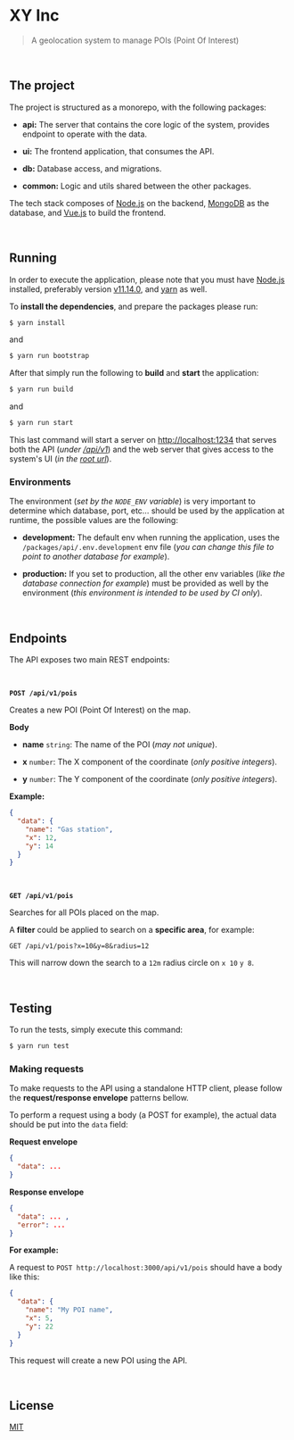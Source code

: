 # XY Inc

> A geolocation system to manage POIs (Point Of Interest)


<br>


## The project


The project is structured as a monorepo, with the following packages:

- **api:** The server that contains the core logic of the system, provides endpoint to operate with the data.

- **ui:** The frontend application, that consumes the API.

- **db:** Database access, and migrations.

- **common:** Logic and utils shared between the other packages.


The tech stack composes of [Node.js](https://nodejs.org/) on the backend, [MongoDB](https://www.mongodb.com/) as the database, and [Vue.js](https://vuejs.org/) to build the frontend.


<br>


## Running

In order to execute the application, please note that you must have [Node.js](https://nodejs.org/) installed, preferably version [v11.14.0](https://nodejs.org/dist/v11.14.0/), and [yarn](https://yarnpkg.com/) as well.

To **install the dependencies**, and prepare the packages please run:

```bash
$ yarn install
```

and

```bash
$ yarn run bootstrap
```

After that simply run the following to **build** and **start** the application:

```bash
$ yarn run build
```

and

```bash
$ yarn run start
```

This last command will start a server on [http://localhost:1234](http://localhost:1234) that serves both the API (_under [/api/v1](http://localhost:1234/api/v1)_) and the web server that gives access to the system's UI (_in the [root url](http://localhost:1234/)_).


### Environments

The environment (_set by the `NODE_ENV` variable_) is very important to determine which database, port, etc... should be used by the application at runtime, the possible values are the following:

- **development:** The default env when running the application, uses the `/packages/api/.env.development` env file (_you can change this file to point to another database for example_).

- **production:** If you set to production, all the other env variables (_like the database connection for example_) must be provided as well by the environment (_this environment is intended to be used by CI only_).


<br>


## Endpoints

The API exposes two main REST endpoints:


<br>


**`POST /api/v1/pois`**

Creates a new POI (Point Of Interest) on the map.

**Body**

- **name** `string`: The name of the POI (_may not unique_).

- **x** `number`: The X component of the coordinate (_only positive integers_).

- **y** `number`: The Y component of the coordinate (_only positive integers_).

**Example:**

```json
{
  "data": {
    "name": "Gas station",
    "x": 12,
    "y": 14
  }
}
```


<br>


**`GET /api/v1/pois`**

Searches for all POIs placed on the map.

A **filter** could be applied to search on a **specific area**, for example:

`GET /api/v1/pois?x=10&y=8&radius=12`

This will narrow down the search to a `12m` radius circle on `x 10` `y 8`.


<br>


## Testing

To run the tests, simply execute this command:

```bash
$ yarn run test
```

### Making requests

To make requests to the API using a standalone HTTP client, please follow the **request/response envelope** patterns bellow.

To perform a request using a body (a POST for example), the actual data should be put into the `data` field:

**Request envelope**

```json
{
  "data": ...
}
```

**Response envelope**

```json
{
  "data": ... ,
  "error": ...
}
```

**For example:**

A request to `POST http://localhost:3000/api/v1/pois` should have a body like this:

```json
{
  "data": {
    "name": "My POI name",
    "x": 5,
    "y": 22
  }
}
```

This request will create a new POI using the API.



<br>


## License
[MIT](LICENSE)

